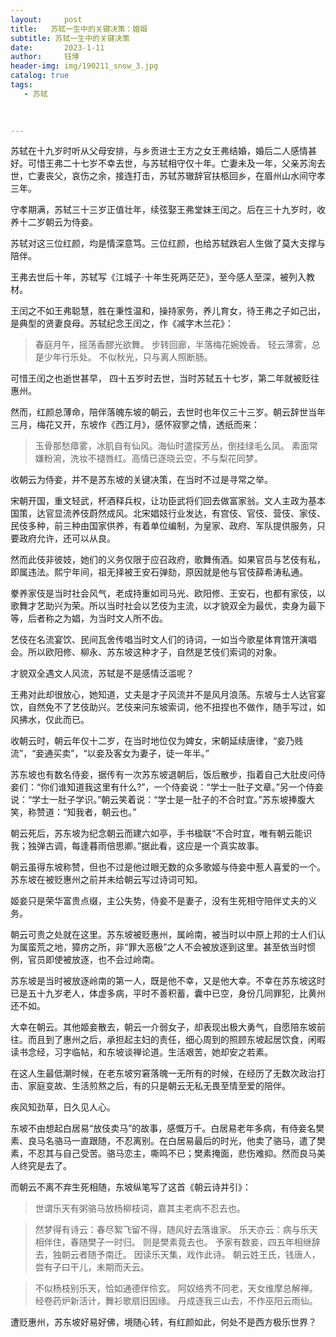 ```yaml
---
layout:     post
title:   苏轼一生中的关键决策：婚姻
subtitle: 苏轼一生中的关键决策
date:       2023-1-11
author:     钰博
header-img: img/190211_snow_3.jpg
catalog: true
tags:
   - 苏轼
   
   

---
```



苏轼在十九岁时听从父母安排，与乡贡进士王方之女王弗结婚，婚后二人感情甚好。可惜王弗二十七岁不幸去世，与苏轼相守仅十年。亡妻未及一年，父亲苏洵去世，亡妻丧父，哀伤之余，接连打击，苏轼苏辙辞官扶柩回乡，在眉州山水间守孝三年。

守孝期满，苏轼三十三岁正值壮年，续弦娶王弗堂妹王闰之。后在三十九岁时，收养十二岁朝云为侍妾。

苏轼对这三位红颜，均是情深意笃。三位红颜，也给苏轼跌宕人生做了莫大支撑与陪伴。

王弗去世后十年，苏轼写《江城子·十年生死两茫茫》，至今感人至深，被列入教材。

王闰之不如王弗聪慧，胜在秉性温和，操持家务，养儿育女，待王弗之子如己出，是典型的贤妻良母。苏轼纪念王闰之，作《减字木兰花》：

> 春庭月午，摇荡香醪光欲舞。
> 步转回廊，半落梅花婉娩香。
> 轻云薄雾，总是少年行乐处。
> 不似秋光，只与离人照断肠。
 
可惜王闰之也逝世甚早， 四十五岁时去世，当时苏轼五十七岁，第二年就被贬往惠州。

然而，红颜总薄命，陪伴落魄东坡的朝云，去世时也年仅三十三岁。朝云辞世当年三月，梅花又开，东坡作《西江月》，感怀寂寥之情，透纸而来：
> 玉骨那愁瘴雾，冰肌自有仙风。海仙时遣探芳丛，倒挂绿毛么凤。
> 素面常嫌粉涴，洗妆不褪唇红。高情已逐晓云空，不与梨花同梦。

收朝云为侍妾，并不是苏东坡的关键决策，在当时不过是寻常之举。

宋朝开国，重文轻武，杯酒释兵权，让功臣武将们回去做富家翁。文人主政为基本国策，达官显流养伎蔚然成风。北宋娼妓行业发达，有宫伎、官伎、营伎、家伎、民伎多种，前三种由国家供养，有着单位编制，为皇家、政府、军队提供服务，只要政府允许，还可以从良。

然而此伎非彼妓，她们的义务仅限于应召政府，歌舞侑酒。如果官员与艺伎有私，即属违法。熙宁年间，祖无择被王安石弹劾，原因就是他与官伎薛希涛私通。

豢养家伎是当时社会风气，老成持重如司马光、欧阳修、王安石，也都有家伎，以歌舞才艺助兴为荣。所以当时社会以艺伎为主流，以才貌双全为最优，卖身为最下等，后者称之为娼，为当时文人所不齿。

艺伎在名流宴饮、民间瓦舍传唱当时文人们的诗词，一如当今歌星体育馆开演唱会。所以欧阳修、柳永、苏东坡这种才子，自然是艺伎们索词的对象。

才貌双全遇文人风流，苏轼是不是感情泛滥呢？

王弗对此却很放心，她知道，丈夫是才子风流并不是风月浪荡。东坡与士人达官宴饮，自然免不了艺伎助兴。艺伎来问东坡索词，他不扭捏也不做作，随手写过，如风拂水，仅此而已。

收朝云时，朝云年仅十二岁，在当时地位仅为婢女，宋朝延续唐律，“妾乃贱流”，“妾通买卖”，“以妾及客女为妻子，徒一年半。”

苏东坡也有数名侍妾，据传有一次苏东坡退朝后，饭后散步，指着自己大肚皮问侍妾们：“你们谁知道我这里有什么?”，一个侍妾说：“学士一肚子文章。”另一个侍妾说：“学士一肚子学识。”朝云笑着说：“学士是一肚子的不合时宜。”苏东坡捧腹大笑，称赞道：“知我者，朝云也。”

朝云死后，苏东坡为纪念朝云而建六如亭，手书楹联“不合时宜，唯有朝云能识我；独弹古调，每逢暮雨倍思卿。”据此看，这应是一个真实故事。

朝云虽得东坡称赞，但也不过是他过眼无数的众多歌姬与侍妾中惹人喜爱的一个。苏东坡在被贬惠州之前并未给朝云写过诗词可知。

姬妾只是荣华富贵点缀，主公失势，侍妾不是妻子，没有生死相守陪伴丈夫的义务。

朝云可贵之处就在这里。苏东坡被贬惠州，属岭南，被当时以中原上邦的士人们认为属蛮荒之地，獐疠之所，非“罪大恶极”之人不会被放逐到这里。甚至依当时惯例，官员即使被放逐，也不会过岭南。

苏东坡是当时被放逐岭南的第一人，既是他不幸，又是他大幸。不幸在苏东坡这时已是五十九岁老人，体虚多病，平时不善积蓄，囊中已空，身份几同罪犯，比黄州还不如。

大幸在朝云。其他姬妾散去，朝云一介弱女子，却表现出极大勇气，自愿陪东坡前往。而且到了惠州之后，承担起主妇的责任，细心周到的照顾东坡起居饮食，闲暇读书念经，习字临帖，和东坡谈禅论道。生活艰苦，她却安之若素。

在这人生最低潮时候，在老东坡穷窘落魄一无所有的时候，在经历了无数次政治打击、家庭变故、生活煎熬之后，有的只是朝云无私无畏至情至爱的陪伴。

疾风知劲草，日久见人心。

东坡不由想起白居易“放伎卖马”的故事，感慨万千。白居易老年多病，有侍妾名樊素、良马名骆马一直跟随，不忍离别。在白居易最后的时光，他卖了骆马，遣了樊素，不忍其与自己受苦。骆马恋主，嘶鸣不已；樊素掩面，悲伤难抑。然而良马美人终究是去了。

而朝云不离不弃生死相随，东坡纵笔写了这首《朝云诗并引》：

>
> 世谓乐天有粥骆马放杨柳枝词，嘉其主老病不忍去也。

> 然梦得有诗云：春尽絮飞留不得，随风好去落谁家。
> 乐天亦云：病与乐天相伴住，春随樊子一时归。
> 则是樊素竟去也。
> 予家有数妾，四五年相继辞去，独朝云者随予南迁。
> 因读乐天集，戏作此诗。
> 朝云姓王氏，钱唐人，尝有子曰干儿，未期而夭云。

> 不似杨枝别乐天，恰如通德伴伶玄。
> 阿奴络秀不同老，天女维摩总解禅。
> 经卷药炉新活计，舞衫歌扇旧因缘。
> 丹成逐我三山去，不作巫阳云雨仙。
 

遭贬惠州，苏东坡好易好佛，境随心转，有红颜如此，何处不是西方极乐世界？